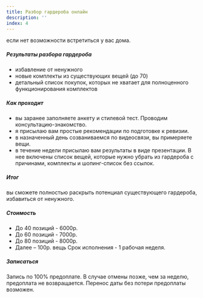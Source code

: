 ```yaml
---
title: Разбор гардероба онлайн
description: ''
index: 4
---
```

если нет возможности встретиться у вас дома.
##### Результаты разбора гардероба
- избавление от ненужного
- новые комплекты из существующих вещей (до 70)
- детальный список покупок, которых не хватает для полноценного функционирования комплектов
##### Как проходит
- вы заранее заполняете анкету и стилевой тест. Проводим консультацию-знакомство.
- я присылаю вам простые рекомендации по подготовке к ревизии.
- в назначенный день созваниваемся по видеосвязи, вы примеряете вещи.
- в течение недели присылаю вам результаты в виде презентации. В нее включены список вещей, которые нужно убрать из гардероба с причинами, комплекты и шопинг-список без ссылок.
##### Итог
вы сможете полностью раскрыть потенциал существующего гардероба, избавиться от ненужного.
##### Стоимость
- До 40 позиций - 6000р.
- До 60 позиций - 7000р.
- До 80 позиций - 8000р.
- Далее – 100р. вещь
Срок исполнения - 1 рабочая неделя.
##### Записаться
Запись по 100% предоплате. В случае отмены позже, чем за неделю, предоплата не возвращается. Перенос даты без потери предоплаты возможен.
